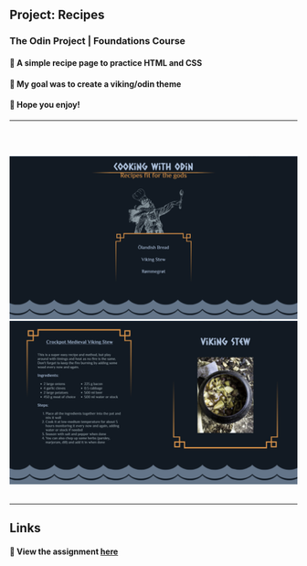 ## **Project: Recipes**

### The Odin Project | Foundations Course

#### :stew: A simple recipe page to practice HTML and CSS

#### :thought_balloon: My goal was to create a viking/odin theme

#### :beers: Hope you enjoy!

<hr>
<br></br>

![Home Page](./assets/homepage-screenshot.png)
![Recipe Page](./assets/recipe-screenshot.png)
<br></br>

<hr>

## Links

#### :link: View the assignment [here](https://www.theodinproject.com/lessons/foundations-recipes)

<!-- ## References -->
